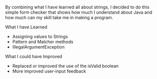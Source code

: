 By combining what I have learned all about strings, I decided to do this simple form checker that shows how much I understand about Java and how much can my skill take me in making a program.

What I have Learned
- Assigning values to Strings
- Pattern and Matcher methods
- IllegalArgumentException

What I could have Improved
- Replaced or improved the use of the isValid boolean
- More improved user-input feedback
